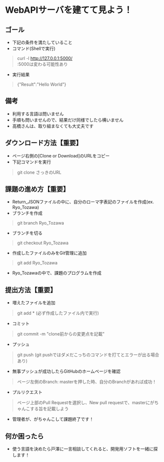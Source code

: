 # WebAPIサーバを建てて見よう！  
## ゴール
- 下記の条件を満たしていること  
- コマンド(Shellで実行)
> curl -l  http://127.0.0.1:5000/  
> :5000は変わる可能性あり
- 実行結果  
> {"Result":"Hello World"}  

## 備考
- 利用する言語は問いません
- 手順も問いませんので、結果だけ同様でしたら構いません
- 高橋さんは、取り組まなくても大丈夫です

## ダウンロード方法【重要】  
- ページ右側の[Clone or Download]のURLをコピー
- 下記コマンドを実行
> git clone さっきのURL

## 課題の進め方【重要】
- Return_JSONファイルの中に、自分のローマ字表記のファイルを作成(ex. Ryo_Tozawa)
- ブランチを作成
> git branch Ryo_Tozawa
- ブランチを切る
> git checkout Ryo_Tozawa
- 作成したファイルのみをGit管理に追加
> git add Ryo_Tozawa
- Ryo_Tozawaの中で、課題のプログラムを作成

## 提出方法【重要】
- 増えたファイルを追加
> git add * (必ず作成したファイル内で実行)
- コミット
> git commit -m "clone前からの変更点を記載"
- プッシュ
> git push (git pushではダメだこっちのコマンドを打てとエラーが出る場合あり)
- 無事プッシュが成功したらGitHubのホームページを確認
> ページ左側のBranch: masterを押した時、自分のBranchがあれば成功！
- プルリクエスト
> ページ上部のPull Requestを選択し、New pull requestで、masterにがちゃんこする旨を記載しよう
- 管理者が、がちゃんこして課題終了です！

## 何か困ったら
- 使う言語を決めたら戸澤に一言相談してくれると、開発用ソフトを一緒に探します！